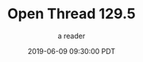 ---
layout: podcast
title: "Open Thread 129.5"
author: a reader
description: https://slatestarcodex.com/2019/06/09/open-thread-129-5/
date: 2019-06-09 09:30:00 PDT
length: 58174
duration: 14
guid: open-thread-129-5
---